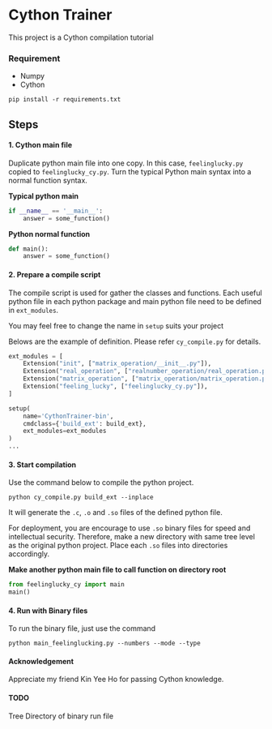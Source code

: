 # Cython Trainer
This project is a Cython compilation tutorial

### Requirement
- Numpy
- Cython

```
pip install -r requirements.txt
```

## Steps
#### 1. Cython main file
Duplicate python main file into one copy. In this case,
`feelinglucky.py` copied to `feelinglucky_cy.py`. Turn the typical
Python main syntax into a normal function syntax.

**Typical python main**
```python 
if __name__ == '__main__':
    answer = some_function()
```


**Python normal function**
```python 
def main():
    answer = some_function()
```

#### 2. Prepare a compile script
The compile script is used for gather the classes and functions. Each
useful python file in each python package and main python file need to
be defined in `ext_modules`.

You may feel free to change the name in `setup` suits your project

Belows are the example of definition. Please refer `cy_compile.py` for
details. 

```python
ext_modules = [
    Extension("init", ["matrix_operation/__init__.py"]),
    Extension("real_operation", ["realnumber_operation/real_operation.py"]),
    Extension("matrix_operation", ["matrix_operation/matrix_operation.py"]),
    Extension("feeling_lucky", ["feelinglucky_cy.py"]),
]

setup(
    name='CythonTrainer-bin',
    cmdclass={'build_ext': build_ext},
    ext_modules=ext_modules
)
...
```

#### 3. Start compilation
Use the command below to compile the python project. 

```
python cy_compile.py build_ext --inplace
```

It will generate the `.c`, `.o` and `.so` files of the defined python
file.

For deployment, you are encourage to use `.so` binary files for speed
and intellectual security. Therefore, make a new directory with same
tree level as the original python project. Place each `.so` files into
directories accordingly. 

**Make another python main file to call function on directory root** 
```python
from feelinglucky_cy import main
main()
```

#### 4. Run with Binary files
To run the binary file, just use the command

```
python main_feelinglucking.py --numbers --mode --type
```

#### Acknowledgement
Appreciate my friend Kin Yee Ho for passing Cython knowledge.

#### TODO
Tree Directory of binary run file